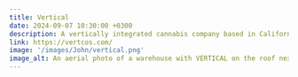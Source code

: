 ```yaml
---
title: Vertical
date: 2024-09-07 10:30:00 +0300
description: A vertically integrated cannabis company based in California, providing seed-to-sale solutions in the cannabis industry, with a focus on sustainability and innovation.
link: https://vertcos.com/
image: '/images/John/vertical.png'
image_alt: An aerial photo of a warehouse with VERTICAL on the roof next to close-up photo of a long cannabis leaf.
---
```

